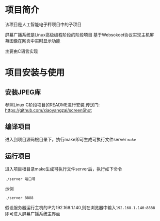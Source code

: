 # 项目简介 
该项目是人工智能电子秤项目中的子项目

屏幕广播系统是Linux高级编程阶段的阶段项目
基于Websokcet协议实现主机屏幕图像在网页中实时显示功能

主要由C语言实现

# 项目安装与使用

## 安装JPEG库

参照Linux C阶段项目的README进行安装,传送门: <https://github.com/xiaoyangzai/screenShot>

## 编译项目

进入到项目源码根目录下，执行make即可生成可执行文件server
`make`

## 运行项目

进入项目根目录make生成可执行文件server后，执行如下命令

`./server 端口号`

示例

`./server 8888`

假设服务器运行主机的IP为192.168.1.140,则在浏览器中输入`192.168.1.140:8888`即可进入屏幕广播系统主界面
